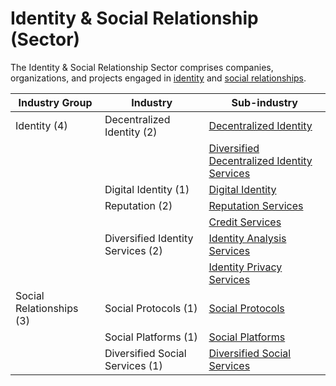# Identity & Social Relationship (Sector)

The Identity & Social Relationship Sector comprises companies, organizations, and projects engaged in [identity](identity-industry-group.md) and [social relationships](social-relationships-industry-group.md).

| Industry Group           | Industry                          | Sub-industry                                                                                                                       |
| ------------------------ | --------------------------------- | ---------------------------------------------------------------------------------------------------------------------------------- |
| Identity (4)             | Decentralized Identity (2)        | [Decentralized Identity](identity-industry-group.md#decentralized-identity-sub-industry)                                           |
|                          |                                   | [Diversified Decentralized Identity Services](identity-industry-group.md#diversified-decentralized-identity-services-sub-industry) |
|                          | Digital Identity (1)              | [Digital Identity](identity-industry-group.md#digital-identity-sub-industry)                                                       |
|                          | Reputation (2)                    | [Reputation Services](identity-industry-group.md#reputation-services-sub-industry)                                                 |
|                          |                                   | [Credit Services](identity-industry-group.md#credit-services-sub-industry)                                                         |
|                          | Diversified Identity Services (2) | [Identity Analysis Services](identity-industry-group.md#identity-analysis-services-sub-industry)                                   |
|                          |                                   | [Identity Privacy Services](identity-industry-group.md#identity-privacy-services-sub-industry)                                     |
| Social Relationships (3) | Social Protocols (1)              | [Social Protocols](social-relationships-industry-group.md#social-protocols-sub-industry)                                           |
|                          | Social Platforms (1)              | [Social Platforms](social-relationships-industry-group.md#social-platforms-sub-industry)                                           |
|                          | Diversified Social Services (1)   | [Diversified Social Services](social-relationships-industry-group.md#diversified-social-services-sub-industry)                     |
